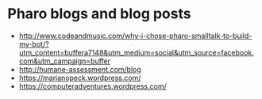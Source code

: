 # Pharo blogs and blog posts

- http://www.codeandmusic.com/why-i-chose-pharo-smalltalk-to-build-my-bot/?utm_content=buffera7148&utm_medium=social&utm_source=facebook.com&utm_campaign=buffer
- http://humane-assessment.com/blog
- https://marianopeck.wordpress.com/
- https://computeradventures.wordpress.com/
